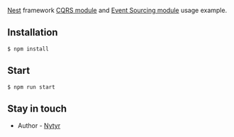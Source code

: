 
[Nest](https://github.com/kamilmysliwiec/nest) framework [CQRS module](https://github.com/kamilmysliwiec/nest-cqrs) and [Event Sourcing module](https://github.com/ArkerLabs/event-sourcing-nestjs) usage example.

## Installation

```
$ npm install
```

## Start

```
$ npm run start
```

## Stay in touch

- Author - [Nytyr](https://keybase.io/nytyr)
